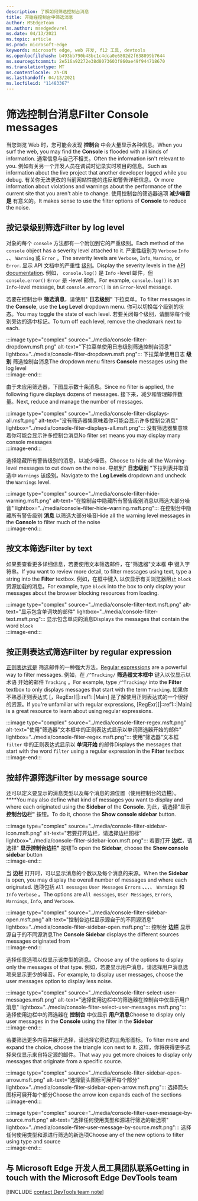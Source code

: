 ```yaml
---
description: 了解如何筛选控制台消息
title: 开始在控制台中筛选消息
author: MSEdgeTeam
ms.author: msedgedevrel
ms.date: 04/13/2021
ms.topic: article
ms.prod: microsoft-edge
keywords: microsoft edge, web 开发, f12 工具, devtools
ms.openlocfilehash: b493bb790b48bc1c4dca0e6802d2f638099b7644
ms.sourcegitcommit: 2e516a92272e38d8073603f860ae49f944718670
ms.translationtype: MT
ms.contentlocale: zh-CN
ms.lasthandoff: 04/13/2021
ms.locfileid: "11483367"
---
```

# <a name="filter-console-messages"></a><span data-ttu-id="c72f0-104">筛选控制台消息</span><span class="sxs-lookup"><span data-stu-id="c72f0-104">Filter Console messages</span></span>  

<span data-ttu-id="c72f0-105">当您浏览 Web 时，您可能会发现 **控制台** 中会大量显示各种信息。</span><span class="sxs-lookup"><span data-stu-id="c72f0-105">When you surf the web, you may find the **Console** is flooded with all kinds of information.</span></span>  <span data-ttu-id="c72f0-106">通常信息与自己不相关。</span><span class="sxs-lookup"><span data-stu-id="c72f0-106">Often the information isn't relevant to you.</span></span>  <span data-ttu-id="c72f0-107">例如有关另一个开发人员在调试时记录实时项目的信息。</span><span class="sxs-lookup"><span data-stu-id="c72f0-107">Such as information about the live project that another developer logged while you debug.</span></span>  <span data-ttu-id="c72f0-108">有关你无法更改的当前网站性能的违反和警告详细信息。</span><span class="sxs-lookup"><span data-stu-id="c72f0-108">Or more information about violations and warnings about the performance of the current site that you aren't able to change.</span></span>  <span data-ttu-id="c72f0-109">使用控制台的筛选器选项 **减少噪音是** 有意义的。</span><span class="sxs-lookup"><span data-stu-id="c72f0-109">It makes sense to use the filter options of **Console** to reduce the noise.</span></span>  

## <a name="filter-by-log-level"></a><span data-ttu-id="c72f0-110">按记录级别筛选</span><span class="sxs-lookup"><span data-stu-id="c72f0-110">Filter by log level</span></span>  

<span data-ttu-id="c72f0-111">对象的每个 `console` 方法都有一个附加到它的严重级别。</span><span class="sxs-lookup"><span data-stu-id="c72f0-111">Each method of the `console` object has a severity level attached to it.</span></span>  <span data-ttu-id="c72f0-112">严重性级别为 `Verbose` `Info` 、、 `Warning` 或 `Error` 。</span><span class="sxs-lookup"><span data-stu-id="c72f0-112">The severity levels are `Verbose`, `Info`, `Warning`, or `Error`.</span></span>  <span data-ttu-id="c72f0-113">显示 API 文档中的严重性 [级别][DevtoolsConsoleApi]。</span><span class="sxs-lookup"><span data-stu-id="c72f0-113">Display the severity levels in the [API documentation][DevtoolsConsoleApi].</span></span>  <span data-ttu-id="c72f0-114">例如， `console.log()` 是 `Info` -level 邮件，但 `console.error()` `Error` 是 -level 邮件。</span><span class="sxs-lookup"><span data-stu-id="c72f0-114">For example, `console.log()` is an `Info`-level message, but `console.error()` is an `Error`-level message.</span></span>  

<span data-ttu-id="c72f0-115">若要在控制台中 **筛选消息**，请使用" **日志级别"** 下拉菜单。</span><span class="sxs-lookup"><span data-stu-id="c72f0-115">To filter messages in the **Console**, use the **Log Level** dropdown menu.</span></span>  <span data-ttu-id="c72f0-116">你可以切换每个级别的状态。</span><span class="sxs-lookup"><span data-stu-id="c72f0-116">You may toggle the state of each level.</span></span>  <span data-ttu-id="c72f0-117">若要关闭每个级别，请删除每个级别旁边的选中标记。</span><span class="sxs-lookup"><span data-stu-id="c72f0-117">To turn off each level, remove the checkmark next to each.</span></span>  

:::image type="complex" source="../media/console-filter-dropdown.msft.png" alt-text="下拉菜单使用日志级别筛选控制台消息" lightbox="../media/console-filter-dropdown.msft.png":::
    <span data-ttu-id="c72f0-119">下拉菜单使用日志 **级别** 筛选控制台消息</span><span class="sxs-lookup"><span data-stu-id="c72f0-119">The dropdown menu filters **Console** messages using the log level</span></span>  
:::image-end:::  

<span data-ttu-id="c72f0-120">由于未应用筛选器，下图显示数十条消息。</span><span class="sxs-lookup"><span data-stu-id="c72f0-120">Since no filter is applied, the following figure displays dozens of messages.</span></span>  <span data-ttu-id="c72f0-121">接下来，减少和管理邮件数量。</span><span class="sxs-lookup"><span data-stu-id="c72f0-121">Next, reduce and manage the number of messages.</span></span>  

:::image type="complex" source="../media/console-filter-displays-all.msft.png" alt-text="没有筛选器集意味着你可能会显示许多控制台消息" lightbox="../media/console-filter-displays-all.msft.png":::
    <span data-ttu-id="c72f0-123">没有筛选器集意味着你可能会显示许多控制台消息</span><span class="sxs-lookup"><span data-stu-id="c72f0-123">No filter set means you may display many console messages</span></span>  
:::image-end:::  

<span data-ttu-id="c72f0-124">选择隐藏所有警告级别的消息，以减少噪音。</span><span class="sxs-lookup"><span data-stu-id="c72f0-124">Choose to hide all the Warning-level messages to cut down on the noise.</span></span>  <span data-ttu-id="c72f0-125">导航到" **日志级别** "下拉列表并取消选中 `Warnings` 该级别。</span><span class="sxs-lookup"><span data-stu-id="c72f0-125">Navigate to the **Log Levels** dropdown and uncheck the `Warnings` level.</span></span>  

:::image type="complex" source="../media/console-filter-hide-warning.msft.png" alt-text="在控制台中隐藏所有警告级别消息以筛选大部分噪音" lightbox="../media/console-filter-hide-warning.msft.png":::
    <span data-ttu-id="c72f0-127">在控制台中隐藏所有警告级别 **消息** 以筛选大部分噪音</span><span class="sxs-lookup"><span data-stu-id="c72f0-127">Hide all the warning level messages in the **Console** to filter much of the noise</span></span>  
:::image-end:::  

## <a name="filter-by-text"></a><span data-ttu-id="c72f0-128">按文本筛选</span><span class="sxs-lookup"><span data-stu-id="c72f0-128">Filter by text</span></span>  

<span data-ttu-id="c72f0-129">如果要查看更多详细信息，若要使用文本筛选邮件，在"筛选器"文本框 **中** 键入字符串。</span><span class="sxs-lookup"><span data-stu-id="c72f0-129">If you want to review more detail, to filter messages using text, type a string into the **Filter** textbox.</span></span>  <span data-ttu-id="c72f0-130">例如，在框中键入 以仅显示有关浏览器阻止 `block` 资源加载的消息。</span><span class="sxs-lookup"><span data-stu-id="c72f0-130">For example, type `block` into the box to only display your messages about the browser blocking resources from loading.</span></span>

:::image type="complex" source="../media/console-filter-text.msft.png" alt-text="显示包含单词块的邮件" lightbox="../media/console-filter-text.msft.png":::
    <span data-ttu-id="c72f0-132">显示包含单词的消息</span><span class="sxs-lookup"><span data-stu-id="c72f0-132">Displays the messages that contain the word</span></span> `block`  
:::image-end:::  

## <a name="filter-by-regular-expression"></a><span data-ttu-id="c72f0-133">按正则表达式筛选</span><span class="sxs-lookup"><span data-stu-id="c72f0-133">Filter by regular expression</span></span>

<span data-ttu-id="c72f0-134">[正则表达式是][MdnDocsWebJavascriptGuideRegularExpressions] 筛选邮件的一种强大方法。</span><span class="sxs-lookup"><span data-stu-id="c72f0-134">[Regular expressions][MdnDocsWebJavascriptGuideRegularExpressions] are a powerful way to filter messages.</span></span>  <span data-ttu-id="c72f0-135">例如，在 `/^Tracking/` **筛选器文本框中** 键入以仅显示以术语 开始的邮件 `Tracking` 。</span><span class="sxs-lookup"><span data-stu-id="c72f0-135">For example, type `/^Tracking/` into the **Filter** textbox to only displays messages that start with the term `Tracking`.</span></span>  <span data-ttu-id="c72f0-136">如果你不熟悉正则表达式 [，RegExr][|::ref1::|Main] 是了解使用正则表达式的一个很好的资源。</span><span class="sxs-lookup"><span data-stu-id="c72f0-136">If you're unfamiliar with regular expressions, [RegExr][|::ref1::|Main] is a great resource to learn about using regular expressions.</span></span>

:::image type="complex" source="../media/console-filter-regex.msft.png" alt-text="使用"筛选器"文本框中的正则表达式显示以单词筛选器开始的邮件" lightbox="../media/console-filter-regex.msft.png":::
    <span data-ttu-id="c72f0-138">使用"筛选器"文本框 `filter` 中的正则表达式显示以 **单词开始** 的邮件</span><span class="sxs-lookup"><span data-stu-id="c72f0-138">Displays the messages that start with the word `filter` using a regular expression in the **Filter** textbox</span></span>  
:::image-end:::  

## <a name="filter-by-message-source"></a><span data-ttu-id="c72f0-139">按邮件源筛选</span><span class="sxs-lookup"><span data-stu-id="c72f0-139">Filter by message source</span></span>  

<span data-ttu-id="c72f0-140">还可以定义要显示的消息类型以及每个消息的源位置（使用控制台的边**栏**）。 \*\*\*\*</span><span class="sxs-lookup"><span data-stu-id="c72f0-140">You may also define what kind of messages you want to display and where each originated using the **Sidebar** of the **Console**.</span></span>  <span data-ttu-id="c72f0-141">为此，请选择"显示 **控制台边栏"** 按钮。</span><span class="sxs-lookup"><span data-stu-id="c72f0-141">To do it, choose the **Show console sidebar** button.</span></span>  

:::image type="complex" source="../media/console-filter-sidebar-icon.msft.png" alt-text="若要打开边栏，请选择边栏图标" lightbox="../media/console-filter-sidebar-icon.msft.png":::
    <span data-ttu-id="c72f0-143">若要打开 **边栏**，请选择" **显示控制台边栏"** 按钮</span><span class="sxs-lookup"><span data-stu-id="c72f0-143">To open the **Sidebar**, choose the **Show console sidebar** button</span></span>  
:::image-end:::  

<span data-ttu-id="c72f0-144">当 **边栏** 打开时，可以显示消息的个数以及每个消息的来源。</span><span class="sxs-lookup"><span data-stu-id="c72f0-144">When the **Sidebar** is open, you may display the overall number of messages and where each originated.</span></span>  <span data-ttu-id="c72f0-145">选项包括 `All messages` `User Messages` `Errors` 、、、、 `Warnings` 和 `Info` `Verbose` 。</span><span class="sxs-lookup"><span data-stu-id="c72f0-145">The options are `All messages`, `User Messages`, `Errors`, `Warnings`, `Info`, and `Verbose`.</span></span>  

:::image type="complex" source="../media/console-filter-sidebar-open.msft.png" alt-text="控制台边栏显示源自于的不同源消息" lightbox="../media/console-filter-sidebar-open.msft.png":::
    <span data-ttu-id="c72f0-147">控制台 **边栏** 显示源自于的不同源消息</span><span class="sxs-lookup"><span data-stu-id="c72f0-147">The **Console Sidebar** displays the different sources messages originated from</span></span>  
:::image-end:::  

<span data-ttu-id="c72f0-148">选择任意选项以仅显示该类型的消息。</span><span class="sxs-lookup"><span data-stu-id="c72f0-148">Choose any of the options to display only the messages of that type.</span></span>  <span data-ttu-id="c72f0-149">例如，若要显示用户消息，请选择用户消息选项来显示更少的噪音。</span><span class="sxs-lookup"><span data-stu-id="c72f0-149">For example, to display user messages, choose the user messages option to display less noise.</span></span>

:::image type="complex" source="../media/console-filter-select-user-messages.msft.png" alt-text="选择使用边栏中的筛选器在控制台中仅显示用户消息" lightbox="../media/console-filter-select-user-messages.msft.png":::
    <span data-ttu-id="c72f0-151">选择使用边栏中的筛选器在 **控制台** 中仅显示 **用户消息**</span><span class="sxs-lookup"><span data-stu-id="c72f0-151">Choose to display only user messages in the **Console** using the filter in the **Sidebar**</span></span>  
:::image-end:::  

<span data-ttu-id="c72f0-152">若要筛选更多内容并展开选择，请选择它旁边的三角形图标。</span><span class="sxs-lookup"><span data-stu-id="c72f0-152">To filter more and expand the choice, choose the triangle icon next to it.</span></span>  <span data-ttu-id="c72f0-153">这样，你将获得更多选择来仅显示来自特定源的邮件。</span><span class="sxs-lookup"><span data-stu-id="c72f0-153">That way you get more choices to display only messages that originate from a specific source.</span></span>  

:::image type="complex" source="../media/console-filter-sidebar-open-arrow.msft.png" alt-text="选择箭头图标可展开每个部分" lightbox="../media/console-filter-sidebar-open-arrow.msft.png":::
    <span data-ttu-id="c72f0-155">选择箭头图标可展开每个部分</span><span class="sxs-lookup"><span data-stu-id="c72f0-155">Choose the arrow icon expands each of the sections</span></span>  
:::image-end:::  

:::image type="complex" source="../media/console-filter-user-message-by-source.msft.png" alt-text="选择任何使用类型和源进行筛选的新选项" lightbox="../media/console-filter-user-message-by-source.msft.png":::
    <span data-ttu-id="c72f0-157">选择任何使用类型和源进行筛选的新选项</span><span class="sxs-lookup"><span data-stu-id="c72f0-157">Choose any of the new options to filter using type and source</span></span>  
:::image-end:::  

## <a name="getting-in-touch-with-the-microsoft-edge-devtools-team"></a><span data-ttu-id="c72f0-158">与 Microsoft Edge 开发人员工具团队联系</span><span class="sxs-lookup"><span data-stu-id="c72f0-158">Getting in touch with the Microsoft Edge DevTools team</span></span>  

[!INCLUDE [contact DevTools team note](../includes/contact-devtools-team-note.md)]  

<!-- links -->  

[DevtoolsConsoleApi]: ./api.md "控制台 API 参考 | Microsoft Docs"  

[MdnDocsWebJavascriptGuideRegularExpressions]: https://developer.mozilla.org/docs/Web/JavaScript/Guide/Regular_Expressions "正则表达式 | MDN"  

[RegExrMain]: https://regexr.com "RegExr"  
